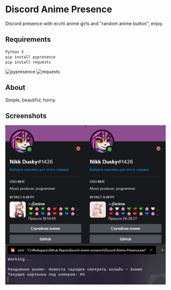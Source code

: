 # Discord Anime Presence

Discord presence with ecchi anime girls and "random anime button", enjoy.


## Requirements

```
Python 3
pip install pypresence
pip install requests
```
![pypresence](https://img.shields.io/pypi/v/pypresence?color=pink&label=pypresence&style=flat-square)
![requests](https://img.shields.io/pypi/v/requests?color=pink&label=requests&style=flat-square)

## About

Simple, beautiful, horny.

## Screenshots

![](screenshots/1.png)